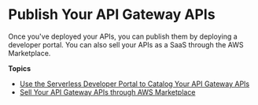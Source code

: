 # Publish Your API Gateway APIs<a name="apigateway-publish-your-apis"></a>

Once you've deployed your APIs, you can publish them by deploying a developer portal\. You can also sell your APIs as a SaaS through the AWS Marketplace\.

**Topics**
+ [Use the Serverless Developer Portal to Catalog Your API Gateway APIs](apigateway-developer-portal.md)
+ [Sell Your API Gateway APIs through AWS Marketplace](sell-api-as-saas-on-aws-marketplace.md)